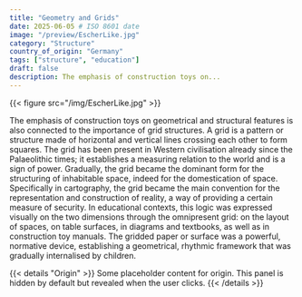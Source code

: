 ```yaml
---
title: "Geometry and Grids"
date: 2025-06-05 # ISO 8601 date
image: "/preview/EscherLike.jpg"
category: "Structure"
country_of_origin: "Germany"
tags: ["structure", "education"]
draft: false
description: The emphasis of construction toys on...
---
```


{{< figure src="/img/EscherLike.jpg" >}}

The emphasis of construction toys on geometrical and structural features is also connected to the importance of grid structures. A grid is a pattern or structure made of horizontal and vertical lines crossing each other to form squares. The grid has been present in Western civilisation already since the Palaeolithic times; it establishes a measuring relation to the world and is a sign of power. Gradually, the grid became the dominant form for the structuring of inhabitable space, indeed for the domestication of space. Specifically in cartography, the grid became the main convention for the representation and construction of reality, a way of providing a certain measure of security. In educational contexts, this logic was expressed visually on the two dimensions through the omnipresent grid: on the layout of spaces, on table surfaces, in diagrams and textbooks, as well as in construction toy manuals. The gridded paper or surface was a powerful, normative device, establishing a geometrical, rhythmic framework that was gradually internalised by children.


{{< details "Origin" >}}
Some placeholder content for origin. This panel is hidden by default but revealed when the user clicks.
{{< /details >}}


